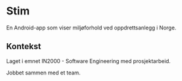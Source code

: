 # Stim
En Android-app som viser miljøforhold ved oppdrettsanlegg i Norge.


## Kontekst
Laget i emnet IN2000 - Software Engineering med prosjektarbeid.

Jobbet sammen med et team. 
